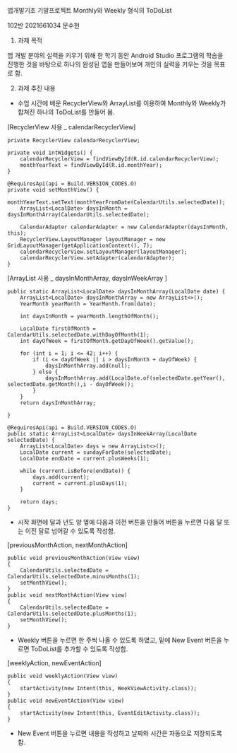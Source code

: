 앱개발기초 기말프로젝트
Monthly와 Weekly 형식의 ToDoList
  
102반 2021661034 문수현

1. 과제 목적


앱 개발 분야의 실력을 키우기 위해 한 학기 동안 Android Studio 프로그램의 학습을 진행한 것을 바탕으로 하나의 완성된 앱을 만들어보며 개인의 실력을 키우는 것을 목표로 함.

2. 과제 추진 내용


- 수업 시간에 배운 RecyclerView와 ArrayList를 이용하여 Monthly와 Weekly가 합쳐진 하나의 ToDoList를 만들어 봄. 


[RecyclerView 사용 _ calendarRecyclerView]


    private RecyclerView calendarRecyclerView;
    
    private void intWidgets() {
        calendarRecyclerView = findViewById(R.id.calendarRecyclerView);
        monthYearText = findViewById(R.id.monthYear);
    }

    @RequiresApi(api = Build.VERSION_CODES.O)
    private void setMonthView() {
        monthYearText.setText(monthYearFromDate(CalendarUtils.selectedDate));
        ArrayList<LocalDate> daysInMonth = daysInMonthArray(CalendarUtils.selectedDate);

        CalendarAdapter calendarAdapter = new CalendarAdapter(daysInMonth, this);
        RecyclerView.LayoutManager layoutManager = new GridLayoutManager(getApplicationContext(), 7);
        calendarRecyclerView.setLayoutManager(layoutManager);
        calendarRecyclerView.setAdapter(calendarAdapter);
    }
    
    
[ArrayList 사용 _ daysInMonthArray, daysInWeekArray ]


    public static ArrayList<LocalDate> daysInMonthArray(LocalDate date) {
        ArrayList<LocalDate> daysInMonthArray = new ArrayList<>();
        YearMonth yearMonth = YearMonth.from(date);

        int daysInMonth = yearMonth.lengthOfMonth();

        LocalDate firstOfMonth = CalendarUtils.selectedDate.withDayOfMonth(1);
        int dayOfWeek = firstOfMonth.getDayOfWeek().getValue();

        for (int i = 1; i <= 42; i++) {
            if (i <= dayOfWeek || i > daysInMonth + dayOfWeek) {
                daysInMonthArray.add(null);
            } else {
                daysInMonthArray.add(LocalDate.of(selectedDate.getYear(), selectedDate.getMonth(),i - dayOfWeek));
            }
        }
        return daysInMonthArray;

    }

    @RequiresApi(api = Build.VERSION_CODES.O)
    public static ArrayList<LocalDate> daysInWeekArray(LocalDate selectedDate) {
        ArrayList<LocalDate> days = new ArrayList<>();
        LocalDate current = sundayForDate(selectedDate);
        LocalDate endDate = current.plusWeeks(1);

        while (current.isBefore(endDate)) {
            days.add(current);
            current = current.plusDays(1);
        }

        return days;
    }
  
- 시작 화면에 달과 년도 양 옆에 다음과 이전 버튼을 만들어 버튼을 누르면 다음 달 또는 이전 달로 넘어갈 수 있도록 작성함.

[previousMonthAction, nextMonthAction]


    public void previousMonthAction(View view) 
    {
        CalendarUtils.selectedDate = CalendarUtils.selectedDate.minusMonths(1);
        setMonthView();
    }
    public void nextMonthAction(View view) 
    {
        CalendarUtils.selectedDate = CalendarUtils.selectedDate.plusMonths(1);
        setMonthView();
    }
    
  
- Weekly 버튼을 누르면 한 주씩 나올 수 있도록 하였고, 밑에 New Event 버튼을 누르면 ToDoList를 추가할 수 있도록 작성함.

[weeklyAction, newEventAction]


    public void weeklyAction(View view) 
    {
        startActivity(new Intent(this, WeekViewActivity.class));
    }
    public void newEventAction(View view) 
    {
        startActivity(new Intent(this, EventEditActivity.class));
    }
  
  
- New Event 버튼을 누르면 내용을 작성하고 날짜와 시간은 자동으로 저장되도록 함.
